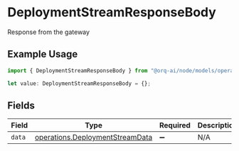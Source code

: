 # DeploymentStreamResponseBody

Response from the gateway

## Example Usage

```typescript
import { DeploymentStreamResponseBody } from "@orq-ai/node/models/operations";

let value: DeploymentStreamResponseBody = {};
```

## Fields

| Field                                                                              | Type                                                                               | Required                                                                           | Description                                                                        |
| ---------------------------------------------------------------------------------- | ---------------------------------------------------------------------------------- | ---------------------------------------------------------------------------------- | ---------------------------------------------------------------------------------- |
| `data`                                                                             | [operations.DeploymentStreamData](../../models/operations/deploymentstreamdata.md) | :heavy_minus_sign:                                                                 | N/A                                                                                |